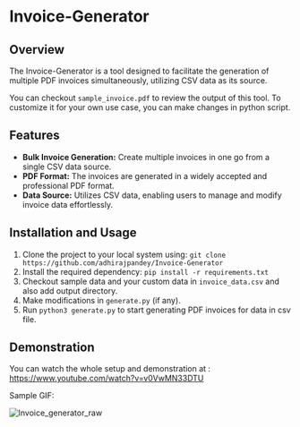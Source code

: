 # Invoice-Generator

## Overview

The Invoice-Generator is a tool designed to facilitate the generation of multiple PDF invoices simultaneously, utilizing CSV data as its source.

You can checkout `sample_invoice.pdf` to review the output of this tool. To customize it for your own use case, you can make changes in python script.

## Features

- **Bulk Invoice Generation:** Create multiple invoices in one go from a single CSV data source.
- **PDF Format:** The invoices are generated in a widely accepted and professional PDF format.
- **Data Source:** Utilizes CSV data, enabling users to manage and modify invoice data effortlessly.

## Installation and Usage

1. Clone the project to your local system using: `git clone https://github.com/adhirajpandey/Invoice-Generator`
2. Install the required dependency: `pip install -r requirements.txt`
3. Checkout sample data and your custom data in `invoice_data.csv` and also add output directory.
4. Make modifications in `generate.py` (if any).
5. Run `python3 generate.py` to start generating PDF invoices for data in csv file.

## Demonstration

You can watch the whole setup and demonstration at : https://www.youtube.com/watch?v=v0VwMN33DTU

Sample GIF:

![Invoice_generator_raw](https://github.com/adhirajpandey/Invoice-Generator/assets/87516052/94295b49-0ff1-4bc9-af54-39f431cfd4fe)
